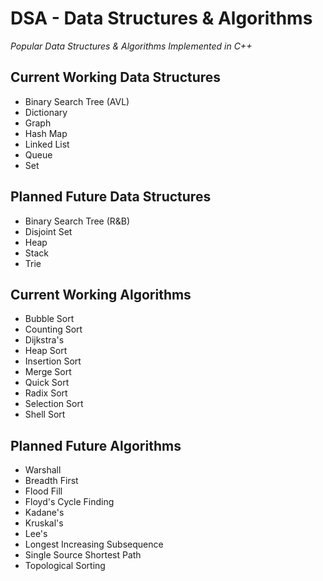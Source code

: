 # DSA - Data Structures & Algorithms

*Popular Data Structures & Algorithms Implemented in C++*

## Current Working Data Structures
- Binary Search Tree (AVL)
- Dictionary
- Graph
- Hash Map
- Linked List
- Queue
- Set

## Planned Future Data Structures
- Binary Search Tree (R&B)
- Disjoint Set
- Heap
- Stack
- Trie

## Current Working Algorithms
- Bubble Sort
- Counting Sort
- Dijkstra's
- Heap Sort
- Insertion Sort
- Merge Sort
- Quick Sort
- Radix Sort
- Selection Sort
- Shell Sort

## Planned Future Algorithms
- Warshall
- Breadth First
- Flood Fill
- Floyd's Cycle Finding
- Kadane's
- Kruskal's
- Lee's
- Longest Increasing Subsequence
- Single Source Shortest Path
- Topological Sorting

